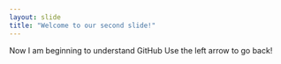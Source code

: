 ```yaml
---
layout: slide
title: "Welcome to our second slide!"
---
```

Now I am beginning to understand GitHub
Use the left arrow to go back!
